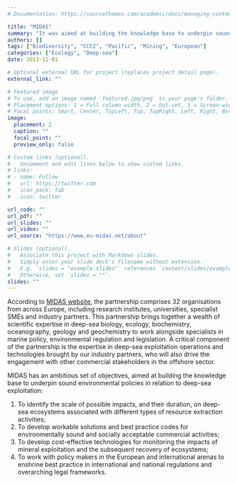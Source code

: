```yaml
---
# Documentation: https://sourcethemes.com/academic/docs/managing-content/

title: "MIDAS"
summary: "It was aimed at building the knowledge base to underpin sound environmental policies in relation to deep-sea exploitation"
authors: []
tags: ["Biodiversity", "CCFZ", "Pacific", "Mining", "European"]
categories: ["Ecology", "Deep-sea"]
date: 2013-11-01

# Optional external URL for project (replaces project detail page).
external_link: ""

# Featured image
# To use, add an image named `featured.jpg/png` to your page's folder.
# Placement options: 1 = Full column width, 2 = Out-set, 3 = Screen-width
# Focal points: Smart, Center, TopLeft, Top, TopRight, Left, Right, BottomLeft, Bottom, BottomRight.
image:
  placement: 2
  caption: ""
  focal_point: ""
  preview_only: false

# Custom links (optional).
#   Uncomment and edit lines below to show custom links.
# links:
# - name: Follow
#   url: https://twitter.com
#   icon_pack: fab
#   icon: twitter

url_code: ""
url_pdf: ""
url_slides: ""
url_video: ""
url_source: "https://www.eu-midas.net/about" 

# Slides (optional).
#   Associate this project with Markdown slides.
#   Simply enter your slide deck's filename without extension.
#   E.g. `slides = "example-slides"` references `content/slides/example-slides.md`.
#   Otherwise, set `slides = ""`.
slides: ""
---
```

According to [MIDAS website](https://www.eu-midas.net/about), the partnership comprises 32 organisations from across Europe, including research institutes, universities, specialist SMEs and industry partners. This partnership brings together a wealth of scientific expertise in deep-sea biology, ecology, biochemistry, oceanography, geology and geochemistry to work alongside specialists in marine policy, environmental regulation and legislation. A critical component of the partnership is the expertise in deep-sea exploitation operations and technologies brought by our industry partners, who will also drive the engagement with other commercial stakeholders in the offshore sector.

MIDAS has an ambitious set of objectives, aimed at building the knowledge base to underpin sound environmental policies in relation to deep-sea exploitation:
1. To identify the scale of possible impacts, and their duration, on deep-sea ecosystems associated with different types of resource extraction activities;
2. To develop workable solutions and best practice codes for environmentally sound and socially acceptable commercial activities;
3. To develop cost-effective technologies for monitoring the impacts of mineral exploitation and the subsequent recovery of ecosystems;
4. To work with policy makers in the European and international arenas to enshrine best practice in international and national regulations and overarching legal frameworks.